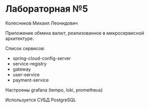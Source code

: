 # Лабораторная №5
Колесников Михаил Леонидович

Приложение обмена валют, реализованное в микросервисной архитектуре.

Список сервисов:
- spring-cloud-config-server
- service-registry
- gateway
- user-service
- payment-service

Настроены grafana (tempo, loki, prometheus)

Используется СУБД PostgreSQL